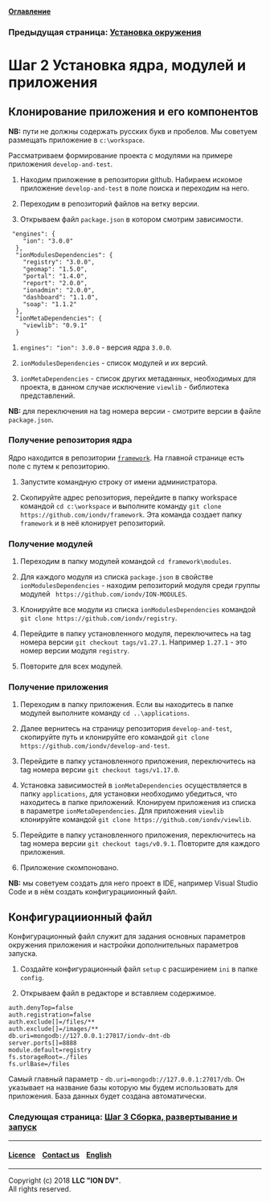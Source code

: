 #### [Оглавление](/docs/ru/index.md)

### Предыдущая страница: [Установка окружения](docs/ru/1_system_deployment/step1_installing_environment.md)

# Шаг 2 Установка ядра, модулей и приложения

## Клонирование приложения и его компонентов

**NB:** пути не должны содержать русских букв и пробелов. Мы советуем размещать приложение в `c:\workspace`.

Рассматриваем формирование проекта с модулями на примере приложения `develop-and-test`.
1. Находим приложение в репозитории github. Набираем искомое приложение `develop-and-test` в поле поиска и переходим на него.

2. Переходим в репозиторий файлов на ветку версии.

3. Открываем файл `package.json` в котором смотрим зависимости.

```
 "engines": {
    "ion": "3.0.0"
  },
  "ionModulesDependencies": {
    "registry": "3.0.0",
    "geomap": "1.5.0",
    "portal": "1.4.0",
    "report": "2.0.0",
    "ionadmin": "2.0.0",
    "dashboard": "1.1.0",
    "soap": "1.1.2"
  },
  "ionMetaDependencies": {
    "viewlib": "0.9.1"
  }
```

1. `engines": "ion": 3.0.0` - версия ядра `3.0.0`.  

2. `ionModulesDependencies` - список модулей и их версий.  

3. `ionMetaDependencies` - список других метаданных, необходимых для проекта, в данном случае исключение `viewlib` - библиотека представлений.

**NB:** для переключения на tag номера версии - смотрите версии в файле `package.json`.

### Получение репозитория ядра

Ядро находится в репозитории [`framework`](https://github.com/iondv/framework). На главной странице есть поле с путем к репозиторию.

1. Запустите командную строку от имени администратора. 

2. Скопируйте адрес репозитория, перейдите в папку workspace командой  `cd c:\workspace` и выполните команду `git clone https://github.com/iondv/framework`. Эта команда создает папку `framework` и в неё клонирует репозиторий. 

### Получение модулей

1. Переходим в папку модулей командой `cd framework\modules`. 

2. Для каждого модуля из списка `package.json` в свойстве `ionModulesDependencies` - находим репозиторий модуля среди группы модулей ` https://github.com/iondv/ION-MODULES`.

3. Клонируйте все модули из списка `ionModulesDependencies` командой `git clone https://github.com/iondv/registry`.

4. Перейдите в папку установленного модуля, переключитесь на tag номера версии `git checkout tags/v1.27.1`. Например `1.27.1` - это номер версии модуля `registry`. 

5. Повторите для всех модулей. 

### Получение приложения

1. Переходим в папку приложения. Если вы находитесь в папке модулей выполните команду `cd ..\applications`.

2. Далее вернитесь на страницу репозитория `develop-and-test`, скопируйте путь и клонируйте его командой
`git clone https://github.com/iondv/develop-and-test`. 

3. Перейдите в папку установленного приложения, переключитесь на tag номера версии `git checkout tags/v1.17.0`.

4. Установка зависимостей в `ionMetaDependencies` осуществляется в папку `applications`, для установки необходимо убедиться, что находитесь в папке приложений. Клонируем приложения из списка в параметре  `ionMetaDependencies`. Для приложения `viewlib` клонируйте командой `git clone https://github.com/iondv/viewlib`.  

5. Перейдите в папку установленного приложения, переключитесь на tag номера версии `git checkout tags/v0.9.1`. Повторите для каждого приложения.

6. Приложение скомпоновано. 

**NB:** мы советуем создать для него проект в IDE, например Visual Studio Code и в нём создать конфигурациионный файл.  

## Конфигурациионный файл

Конфигурационный файл служит для задания основных параметров окружения приложения и настройки дополнительных параметров запуска.

1. Создайте конфигурационный файл `setup` с расширением `ini` в папке `config`.

2. Открываем файл в редакторе и вставляем содержимое. 

```
auth.denyTop=false 
auth.registration=false 
auth.exclude[]=/files/**
auth.exclude[]=/images/**
db.uri=mongodb://127.0.0.1:27017/iondv-dnt-db
server.ports[]=8888
module.default=registry
fs.storageRoot=./files
fs.urlBase=/files

```
Самый главный параметр - `db.uri=mongodb://127.0.0.1:27017/db`. Он указывает на название базы которую мы будем использовать для приложения. База данных будет создана автоматически.

### Следующая страница: [Шаг 3 Сборка, развертывание и запуск](step3_building_and_running.md)

--------------------------------------------------------------------------  


 #### [Licence](/LICENSE) &ensp;  [Contact us](https://iondv.com/portal/contacts) &ensp;  [English](/docs/en/1_system_deployment/step2_project_with_modules.md)   &ensp;
<div><img src="https://mc.iondv.com/watch/local/docs/framework" style="position:absolute; left:-9999px;" height=1 width=1 alt="iondv metrics"></div>         



--------------------------------------------------------------------------  

Copyright (c) 2018 **LLC "ION DV"**.  
All rights reserved.  




